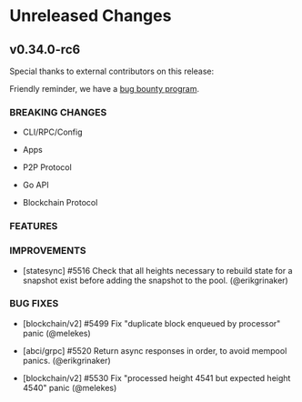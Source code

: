 # Unreleased Changes

## v0.34.0-rc6

Special thanks to external contributors on this release:

Friendly reminder, we have a [bug bounty program](https://hackerone.com/tendermint).

### BREAKING CHANGES

- CLI/RPC/Config

- Apps

- P2P Protocol

- Go API

- Blockchain Protocol

### FEATURES

### IMPROVEMENTS

- [statesync] \#5516 Check that all heights necessary to rebuild state for a snapshot exist before adding the snapshot to the pool. (@erikgrinaker)

### BUG FIXES

- [blockchain/v2] \#5499 Fix "duplicate block enqueued by processor" panic (@melekes)
- [abci/grpc] \#5520 Return async responses in order, to avoid mempool panics. (@erikgrinaker)

- [blockchain/v2] \#5530 Fix "processed height 4541 but expected height 4540" panic (@melekes)
